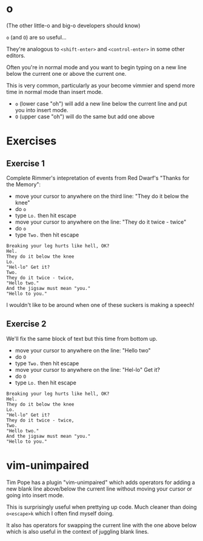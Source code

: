 # o

(The other little-o and big-o developers should know)

`o` (and `O`) are so useful...

They're analogous to `<shift-enter>` and `<control-enter>` in some other editors.

Often you're in normal mode and you want to begin typing on a new line below the current one or above the current one.

This is very common, particularly as your become vimmier and spend more time in normal mode than insert mode.

- `o` (lower case "oh") will add a new line below the current line and put you into insert mode.
- `O` (upper case "oh") will do the same but add one above

# Exercises

## Exercise 1

Complete Rimmer's intepretation of events from Red Dwarf's "Thanks for the Memory":

- move your cursor to anywhere on the third line: "They do it below the knee"
- do `o`
- type `Lo.` then hit escape
- move your cursor to anywhere on the line: "They do it twice - twice"
- do `o`
- type `Two.` then hit escape

```
Breaking your leg hurts like hell, OK?
Hel.
They do it below the knee
Lo.
"Hel-lo" Get it?
Two.
They do it twice - twice,
"Hello two."
And the jigsaw must mean "you."
"Hello to you."
```

I wouldn't like to be around when one of these suckers is making a speech!

## Exercise 2

We'll fix the same block of text but this time from bottom up.

- move your cursor to anywhere on the line: "Hello two"
- do `O`
- type `Two.` then hit escape
- move your cursor to anywhere on the line: "Hel-lo" Get it?
- do `O`
- type `Lo.` then hit escape

```
Breaking your leg hurts like hell, OK?
Hel.
They do it below the knee
Lo.
"Hel-lo" Get it?
They do it twice - twice,
Two.
"Hello two."
And the jigsaw must mean "you."
"Hello to you."
```

# vim-unimpaired

Tim Pope has a plugin "vim-unimpaired" which adds operators for adding a new blank line above/below the current line
without moving your cursor or going into insert mode.

This is surprisingly useful when prettying up code. Much cleaner than doing `o<escape>k` which I often find myself doing.

It also has operators for swapping the current line with the one above below which is also useful in the context of juggling blank lines.

